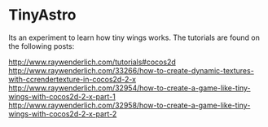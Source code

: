 TinyAstro
=========

Its an experiment to learn how tiny wings works. The tutorials are found on the following posts:

http://www.raywenderlich.com/tutorials#cocos2d
http://www.raywenderlich.com/33266/how-to-create-dynamic-textures-with-ccrendertexture-in-cocos2d-2-x
http://www.raywenderlich.com/32954/how-to-create-a-game-like-tiny-wings-with-cocos2d-2-x-part-1
http://www.raywenderlich.com/32958/how-to-create-a-game-like-tiny-wings-with-cocos2d-2-x-part-2
